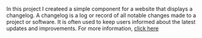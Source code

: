 In this project I createed a simple component for a website that displays a changelog. 
A changelog is a log or record of all notable changes made to a project or software.
It is often used to keep users informed about the latest updates and improvements.
For more information, [click here](https://roadmap.sh/projects/changelog-component)


